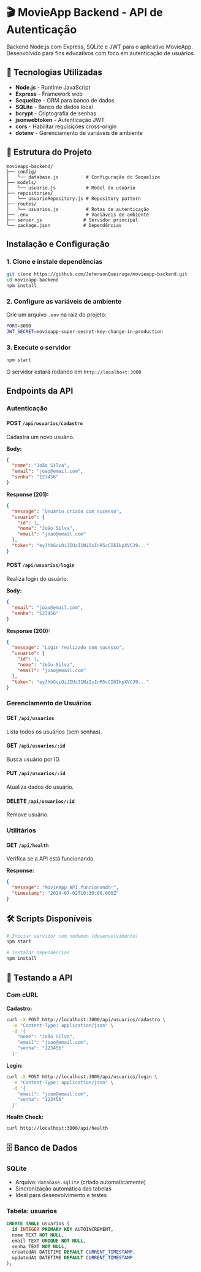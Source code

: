 # 🎬 MovieApp Backend - API de Autenticação

Backend Node.js com Express, SQLite e JWT para o aplicativo MovieApp. Desenvolvido para fins educativos com foco em autenticação de usuários.

## 🚀 Tecnologias Utilizadas

- **Node.js** - Runtime JavaScript
- **Express** - Framework web
- **Sequelize** - ORM para banco de dados
- **SQLite** - Banco de dados local
- **bcrypt** - Criptografia de senhas
- **jsonwebtoken** - Autenticação JWT
- **cors** - Habilitar requisições cross-origin
- **dotenv** - Gerenciamento de variáveis de ambiente

## 📁 Estrutura do Projeto

```
movieapp-backend/
├── config/
│   └── database.js          # Configuração do Sequelize
├── models/
│   └── usuario.js           # Model do usuário
├── repositories/
│   └── usuarioRepository.js # Repository pattern
├── routes/
│   └── usuarios.js          # Rotas de autenticação
├── .env                     # Variáveis de ambiente
├── server.js               # Servidor principal
└── package.json            # Dependências
```

## Instalação e Configuração

### 1. Clone e instale dependências
```bash
git clone https://github.com/JefersonQueiroga/movieapp-backend.git
cd movieapp-backend
npm install
```

### 2. Configure as variáveis de ambiente
Crie um arquivo `.env` na raiz do projeto:
```bash
PORT=3000
JWT_SECRET=movieapp-super-secret-key-change-in-production
```

### 3. Execute o servidor
```bash
npm start
```

O servidor estará rodando em `http://localhost:3000`

## Endpoints da API

### **Autenticação**

#### **POST** `/api/usuarios/cadastro`
Cadastra um novo usuário.

**Body:**
```json
{
  "nome": "João Silva",
  "email": "joao@email.com",
  "senha": "123456"
}
```

**Response (201):**
```json
{
  "message": "Usuário criado com sucesso",
  "usuario": {
    "id": 1,
    "nome": "João Silva",
    "email": "joao@email.com"
  },
  "token": "eyJhbGciOiJIUzI1NiIsInR5cCI6IkpXVCJ9..."
}
```

#### **POST** `/api/usuarios/login`
Realiza login do usuário.

**Body:**
```json
{
  "email": "joao@email.com",
  "senha": "123456"
}
```

**Response (200):**
```json
{
  "message": "Login realizado com sucesso",
  "usuario": {
    "id": 1,
    "nome": "João Silva",
    "email": "joao@email.com"
  },
  "token": "eyJhbGciOiJIUzI1NiIsInR5cCI6IkpXVCJ9..."
}
```

### **Gerenciamento de Usuários**

#### **GET** `/api/usuarios`
Lista todos os usuários (sem senhas).

#### **GET** `/api/usuarios/:id`
Busca usuário por ID.

#### **PUT** `/api/usuarios/:id`
Atualiza dados do usuário.

#### **DELETE** `/api/usuarios/:id`
Remove usuário.

### **Utilitários**

#### **GET** `/api/health`
Verifica se a API está funcionando.

**Response:**
```json
{
  "message": "MovieApp API funcionando!",
  "timestamp": "2024-07-02T10:30:00.000Z"
}
```


## 🛠️ Scripts Disponíveis

```bash
# Iniciar servidor com nodemon (desenvolvimento)
npm start

# Instalar dependências
npm install
```

## 🧪 Testando a API

### **Com cURL**

**Cadastro:**
```bash
curl -X POST http://localhost:3000/api/usuarios/cadastro \
  -H "Content-Type: application/json" \
  -d '{
    "nome": "João Silva",
    "email": "joao@email.com",
    "senha": "123456"
  }'
```

**Login:**
```bash
curl -X POST http://localhost:3000/api/usuarios/login \
  -H "Content-Type: application/json" \
  -d '{
    "email": "joao@email.com",
    "senha": "123456"
  }'
```

**Health Check:**
```bash
curl http://localhost:3000/api/health
```

## 🗄️ Banco de Dados

### **SQLite**
- Arquivo: `database.sqlite` (criado automaticamente)
- Sincronização automática das tabelas
- Ideal para desenvolvimento e testes

### **Tabela: usuarios**
```sql
CREATE TABLE usuarios (
  id INTEGER PRIMARY KEY AUTOINCREMENT,
  nome TEXT NOT NULL,
  email TEXT UNIQUE NOT NULL,
  senha TEXT NOT NULL,
  createdAt DATETIME DEFAULT CURRENT_TIMESTAMP,
  updatedAt DATETIME DEFAULT CURRENT_TIMESTAMP
);
```




